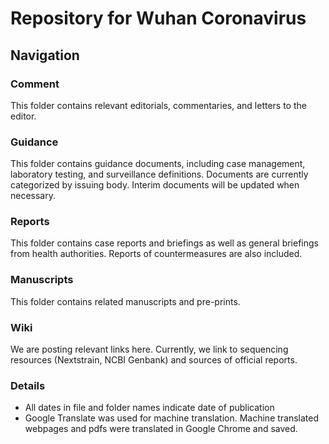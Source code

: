 # Repository for Wuhan Coronavirus

## Navigation
### Comment
This folder contains relevant editorials, commentaries, and letters to the editor.

### Guidance
This folder contains guidance documents, including case management, laboratory testing, and surveillance definitions. Documents are currently categorized by issuing body. Interim documents will be updated when necessary.

### Reports
This folder contains case reports and briefings as well as general briefings from health authorities. Reports of countermeasures are also included.

### Manuscripts
This folder contains related manuscripts and pre-prints.

### Wiki
We are posting relevant links here.  Currently, we link to sequencing resources (Nextstrain, NCBI Genbank) and sources of official reports.

### Details
- All dates in file and folder names indicate date of publication
- Google Translate was used for machine translation. Machine translated webpages and pdfs were translated in Google Chrome and saved.
